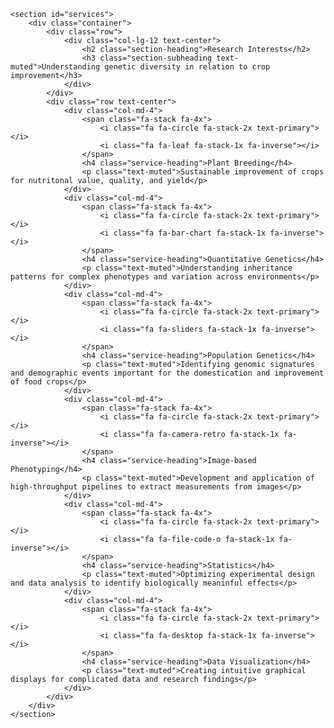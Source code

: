     <section id="services">
        <div class="container">
            <div class="row">
                <div class="col-lg-12 text-center">
                    <h2 class="section-heading">Research Interests</h2>
                    <h3 class="section-subheading text-muted">Understanding genetic diversity in relation to crop improvement</h3>
                </div>
            </div>
            <div class="row text-center">
                <div class="col-md-4">
                    <span class="fa-stack fa-4x">
                        <i class="fa fa-circle fa-stack-2x text-primary"></i>
                        <i class="fa fa-leaf fa-stack-1x fa-inverse"></i>
                    </span>
                    <h4 class="service-heading">Plant Breeding</h4>
                    <p class="text-muted">Sustainable improvement of crops for nutritonal value, quality, and yield</p>
                </div>
                <div class="col-md-4">
                    <span class="fa-stack fa-4x">
                        <i class="fa fa-circle fa-stack-2x text-primary"></i>
                        <i class="fa fa-bar-chart fa-stack-1x fa-inverse"></i>
                    </span>
                    <h4 class="service-heading">Quantitative Genetics</h4>
                    <p class="text-muted">Understanding inheritance patterns for complex phenotypes and variation across environments</p>
                </div>
                <div class="col-md-4">
                    <span class="fa-stack fa-4x">
                        <i class="fa fa-circle fa-stack-2x text-primary"></i>
                        <i class="fa fa-sliders fa-stack-1x fa-inverse"></i>
                    </span>
                    <h4 class="service-heading">Population Genetics</h4>
                    <p class="text-muted">Identifying genomic signatures and demographic events important for the domestication and improvement of food crops</p>
                </div>
                <div class="col-md-4">
                    <span class="fa-stack fa-4x">
                        <i class="fa fa-circle fa-stack-2x text-primary"></i>
                        <i class="fa fa-camera-retro fa-stack-1x fa-inverse"></i>
                    </span>
                    <h4 class="service-heading">Image-based Phenotyping</h4>
                    <p class="text-muted">Development and application of high-throughput pipelines to extract measurements from images</p>
                </div>
                <div class="col-md-4">
                    <span class="fa-stack fa-4x">
                        <i class="fa fa-circle fa-stack-2x text-primary"></i>
                        <i class="fa fa-file-code-o fa-stack-1x fa-inverse"></i>
                    </span>
                    <h4 class="service-heading">Statistics</h4>
                    <p class="text-muted">Optimizing experimental design and data analysis to identify biologically meaninful effects</p>
                </div>
                <div class="col-md-4">
                    <span class="fa-stack fa-4x">
                        <i class="fa fa-circle fa-stack-2x text-primary"></i>
                        <i class="fa fa-desktop fa-stack-1x fa-inverse"></i>
                    </span>
                    <h4 class="service-heading">Data Visualization</h4>
                    <p class="text-muted">Creating intuitive graphical displays for complicated data and research findings</p>
                </div>
            </div>
        </div>
    </section>

